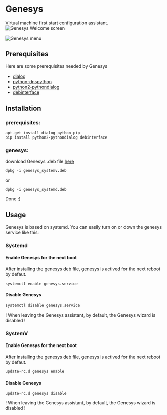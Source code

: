 # Genesys
Virtual machine first start configuration assistant.
![Genesys Welcome screen](https://lh3.googleusercontent.com/2qy1oL9Hkh3Ztw3wwhyLknugI2kOv4jg9sefIoLz70ht9FPs_TGV-bSDYimO-pvvgRXft4zVfZmCC-OSxApeSV-Zm8H4t1bmPaQIFaQTRqhRhXMODvXKZ08lj3k58oa3xc3AWxXyCAZfr7gOM8jHfBx-txaIDzwFDBsBd2RHR7jv_htIkGzpsaWtzYWTmw4I5-jTYqIRU-6EPcpalwQnVVmHeelkvD4u8KlIvKshhpPOJvU9uWTdglHUyOv0bcJFmXjq18KZGXK2L_26Ha7jxO7R67UbJmJ5YtpMKs9Y0ZTvRG9hJOJjLdqvKhhI9esC9RLl4nj_86h5LoXukV_tnHNXCRWAK1OoIUHcl9yUfCPCJzb68LwKhGHpzwypardEIQ_Yzn0fSKw5EzFu-MHztZDWTXICTS0F41AHHJ9XCc0L1EfAvCwV3Eych-Jd9xqaVjnxs5TSnA4foLju8zsO8bY2JrjoGQF4LUt3mqqW5hAmH0wNNsVw4evEZ-fkAD67tFWDpieqUN1o3mnWAjefW2z9AjtsfbenjvSzafeU1EFIVqK_Y6NA6zkKl5Mo0TIAqy8FWA5N8jZL9A1R1hvXx_-seLpA8bA=w946-h526-no "Genesys Welcome screen")

![Genesys menu](https://lh3.googleusercontent.com/JfuRUVvtRtY7CTHko1kXWA2Cyw9rgj5Ga6lymDQVNuunjPI-VBrJUcx_s07QIUN7ZMP2HpALMhc-r7DM0SE7TeIDi3cxbnNZ6yYgESzdtHzn7dzozVS5_FPujJhOW2t7NdZUiQP8pA9iXBPTe8fdU53m6Xr5b3dUisoHtEnp6pdWEebneeWskPxQEFV93kjbcNnE4-hzeQoXZToXWSGnOcYXENd4Zxopws5S5py9-97tu2cGu9KrNVncib-ljlla8RkKW8LtW0poS3EjX0XLp6cLtrIR27I2SosaBm380_ZLsAPiiLkA38Xnmq4iCipz3LjYqBW0jSpwIHzfN5TKBpc9vzSYtDwNMRWv-02BxObYYis5tU6ivDin6XOlNy_duMUCKrv65fS8RfSO3OJV0xdnWbl8jRxFPiHc8iyMrmtM0zZzwl2PZWXkmwUElq5QRKxOhC_xlYe45yVDLvKyHJvzkuix9ELmcTZMD7ed98FzHW8ek-1ylsA-YC_mMkbCJhOjXmQytczUJoj7JxgnS4P0ZhkqiL3h0oLhyTbiY0fxRpIqI5imi3G3S9ITT_brwOxSkMFyoptBXszIBwPGjC0k0TSNIo0=w945-h526-no "Genesys menu")


## Prerequisites
Here are some prerequisites needed by Genesys

 - [dialog](http://linuxgazette.net/101/sunil.html)
 - [python-dnspython](http://www.dnspython.org/)
 - [python2-pythondialog](http://pythondialog.sourceforge.net/)
 - [debinterface](https://github.com/dggreenbaum/debinterface)

## Installation

### prerequisites:
```
apt-get install dialog python-pip
pip install python2-pythondialog debinterface
```
### genesys:

download Genesys .deb file [here](https://github.com/clevernet/Genesys/releases)
```
dpkg -i genesys_systemv.deb
```
or
```
dpkg -i genesys_systemd.deb
```

Done :)

## Usage
Genesys is based on systemd. You can easily turn on or down the genesys service like this:

### Systemd

#### Enable Genesys for the next boot
After installing the genesys deb file, genesys is actived for the next reboot by defaut.
```
systemctl enable genesys.service
```

#### Disable Genesys
```
systemctl disable genesys.service
```
! When leaving the Genesys assistant, by default, the Genesys wizard is disabled !

### SystemV

#### Enable Genesys for the next boot
After installing the genesys deb file, genesys is actived for the next reboot by defaut.
```
update-rc.d genesys enable
```

#### Disable Genesys
```
update-rc.d genesys disable
```
! When leaving the Genesys assistant, by default, the Genesys wizard is disabled !
